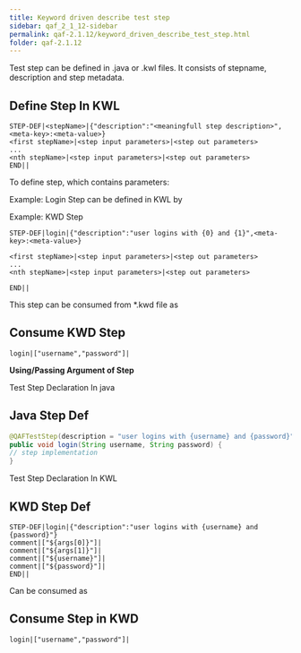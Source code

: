 ```yaml
---
title: Keyword driven describe test step
sidebar: qaf_2_1_12-sidebar
permalink: qaf-2.1.12/keyword_driven_describe_test_step.html
folder: qaf-2.1.12
---
```


Test step can be defined in .java or .kwl files. It consists of stepname, description and step metadata.

## Define Step In KWL

```	
STEP-DEF|<stepName>|{"description":"<meaningfull step description>",<meta-key>:<meta-value>}
<first stepName>|<step input parameters>|<step out parameters>
...
<nth stepName>|<step input parameters>|<step out parameters>
END||
```

To define step, which contains parameters:

Example: Login Step can be defined in KWL by

Example: KWD Step

```	
STEP-DEF|login|{"description":"user logins with {0} and {1}",<meta-key>:<meta-value>}
  
<first stepName>|<step input parameters>|<step out parameters>
...
<nth stepName>|<step input parameters>|<step out parameters>
 
END||
```
 
This step can be consumed from *.kwd file as

## Consume KWD Step

```	
login|["username","password"]|  
```

**Using/Passing Argument of Step**

Test Step Declaration In java 

## Java Step Def

```java	
@QAFTestStep(description = "user logins with {username} and {password}")
public void login(String username, String password) {
// step implementation
}
```

Test Step Declaration In KWL

## KWD Step Def

```	
STEP-DEF|login|{"description":"user logins with {username} and {password}"}
comment|["${args[0]}"]|
comment|["${args[1]}"]|
comment|["${username}"]|
comment|["${password}"]|
END||
```

Can be consumed as

## Consume Step in KWD

```	
login|["username","password"]|  
```
